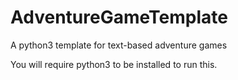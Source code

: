 # AdventureGameTemplate
 A python3 template for text-based adventure games

You will require python3 to be installed to run this.